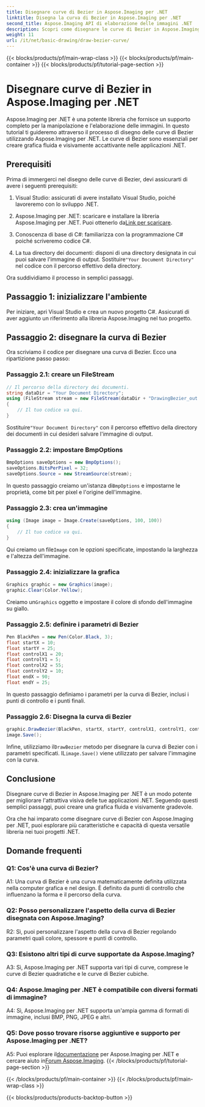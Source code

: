 ```yaml
---
title: Disegnare curve di Bezier in Aspose.Imaging per .NET
linktitle: Disegna la curva di Bezier in Aspose.Imaging per .NET
second_title: Aspose.Imaging API di elaborazione delle immagini .NET
description: Scopri come disegnare le curve di Bezier in Aspose.Imaging per .NET. Migliora la tua grafica .NET con questa guida passo passo.
weight: 11
url: /it/net/basic-drawing/draw-bezier-curve/
---
```


{{< blocks/products/pf/main-wrap-class >}}
{{< blocks/products/pf/main-container >}}
{{< blocks/products/pf/tutorial-page-section >}}

# Disegnare curve di Bezier in Aspose.Imaging per .NET

Aspose.Imaging per .NET è una potente libreria che fornisce un supporto completo per la manipolazione e l'elaborazione delle immagini. In questo tutorial ti guideremo attraverso il processo di disegno delle curve di Bezier utilizzando Aspose.Imaging per .NET. Le curve di Bezier sono essenziali per creare grafica fluida e visivamente accattivante nelle applicazioni .NET.

## Prerequisiti

Prima di immergerci nel disegno delle curve di Bezier, devi assicurarti di avere i seguenti prerequisiti:

1. Visual Studio: assicurati di avere installato Visual Studio, poiché lavoreremo con lo sviluppo .NET.

2.  Aspose.Imaging per .NET: scaricare e installare la libreria Aspose.Imaging per .NET. Puoi ottenerlo da[Link per scaricare](https://releases.aspose.com/imaging/net/).

3. Conoscenza di base di C#: familiarizza con la programmazione C# poiché scriveremo codice C#.

4.  La tua directory dei documenti: disponi di una directory designata in cui puoi salvare l'immagine di output. Sostituire`"Your Document Directory"` nel codice con il percorso effettivo della directory.

Ora suddividiamo il processo in semplici passaggi.

## Passaggio 1: inizializzare l'ambiente

Per iniziare, apri Visual Studio e crea un nuovo progetto C#. Assicurati di aver aggiunto un riferimento alla libreria Aspose.Imaging nel tuo progetto.

## Passaggio 2: disegnare la curva di Bezier

Ora scriviamo il codice per disegnare una curva di Bezier. Ecco una ripartizione passo passo:

### Passaggio 2.1: creare un FileStream

```csharp
// Il percorso della directory dei documenti.
string dataDir = "Your Document Directory";
using (FileStream stream = new FileStream(dataDir + "DrawingBezier_out.bmp", FileMode.Create))
{
    // Il tuo codice va qui.
}
```

 Sostituire`"Your Document Directory"` con il percorso effettivo della directory dei documenti in cui desideri salvare l'immagine di output.

### Passaggio 2.2: impostare BmpOptions

```csharp
BmpOptions saveOptions = new BmpOptions();
saveOptions.BitsPerPixel = 32;
saveOptions.Source = new StreamSource(stream);
```

 In questo passaggio creiamo un'istanza di`BmpOptions` e impostarne le proprietà, come bit per pixel e l'origine dell'immagine.

### Passaggio 2.3: crea un'immagine

```csharp
using (Image image = Image.Create(saveOptions, 100, 100))
{
    // Il tuo codice va qui.
}
```

 Qui creiamo un file`Image` con le opzioni specificate, impostando la larghezza e l'altezza dell'immagine.

### Passaggio 2.4: inizializzare la grafica

```csharp
Graphics graphic = new Graphics(image);
graphic.Clear(Color.Yellow);
```

 Creiamo un`Graphics` oggetto e impostare il colore di sfondo dell'immagine su giallo.

### Passaggio 2.5: definire i parametri di Bezier

```csharp
Pen BlackPen = new Pen(Color.Black, 3);
float startX = 10;
float startY = 25;
float controlX1 = 20;
float controlY1 = 5;
float controlX2 = 55;
float controlY2 = 10;
float endX = 90;
float endY = 25;
```

In questo passaggio definiamo i parametri per la curva di Bezier, inclusi i punti di controllo e i punti finali.

### Passaggio 2.6: Disegna la curva di Bezier

```csharp
graphic.DrawBezier(BlackPen, startX, startY, controlX1, controlY1, controlX2, controlY2, endX, endY);
image.Save();
```

 Infine, utilizziamo il`DrawBezier` metodo per disegnare la curva di Bezier con i parametri specificati. IL`image.Save()` viene utilizzato per salvare l'immagine con la curva.

## Conclusione

Disegnare curve di Bezier in Aspose.Imaging per .NET è un modo potente per migliorare l'attrattiva visiva delle tue applicazioni .NET. Seguendo questi semplici passaggi, puoi creare una grafica fluida e visivamente gradevole.

Ora che hai imparato come disegnare curve di Bezier con Aspose.Imaging per .NET, puoi esplorare più caratteristiche e capacità di questa versatile libreria nei tuoi progetti .NET.

## Domande frequenti

### Q1: Cos'è una curva di Bezier?

A1: Una curva di Bezier è una curva matematicamente definita utilizzata nella computer grafica e nel design. È definito da punti di controllo che influenzano la forma e il percorso della curva.

### Q2: Posso personalizzare l'aspetto della curva di Bezier disegnata con Aspose.Imaging?

R2: Sì, puoi personalizzare l'aspetto della curva di Bezier regolando parametri quali colore, spessore e punti di controllo.

### Q3: Esistono altri tipi di curve supportate da Aspose.Imaging?

A3: Sì, Aspose.Imaging per .NET supporta vari tipi di curve, comprese le curve di Bezier quadratiche e le curve di Bezier cubiche.

### Q4: Aspose.Imaging per .NET è compatibile con diversi formati di immagine?

A4: Sì, Aspose.Imaging per .NET supporta un'ampia gamma di formati di immagine, inclusi BMP, PNG, JPEG e altri.

### Q5: Dove posso trovare risorse aggiuntive e supporto per Aspose.Imaging per .NET?

 A5: Puoi esplorare il[documentazione](https://reference.aspose.com/imaging/net/) per Aspose.Imaging per .NET e cercare aiuto in[Forum Aspose.Imaging](https://forum.aspose.com/).
{{< /blocks/products/pf/tutorial-page-section >}}

{{< /blocks/products/pf/main-container >}}
{{< /blocks/products/pf/main-wrap-class >}}

{{< blocks/products/products-backtop-button >}}
